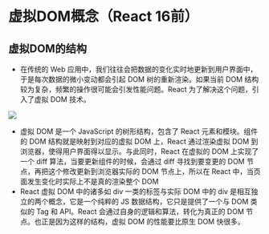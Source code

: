 # 虚拟DOM概念（React 16前）

## 虚拟DOM的结构

* 在传统的 Web 应用中，我们往往会把数据的变化实时地更新到用户界面中，于是每次数据的微小变动都会引起 DOM 树的重新渲染。如果当前 DOM 结构较为复杂，频繁的操作很可能会引发性能问题。React 为了解决这个问题，引入了虚拟 DOM 技术。

[![](https://camo.githubusercontent.com/f7ef01807667efafed5f2b9d8b9a2fbd0cc8e27f/68747470733a2f2f7777772e69626d2e636f6d2f646576656c6f706572776f726b732f636e2f7765622f313530395f646f6e677975655f72656163742f696e646578363633392e706e67)](https://camo.githubusercontent.com/f7ef01807667efafed5f2b9d8b9a2fbd0cc8e27f/68747470733a2f2f7777772e69626d2e636f6d2f646576656c6f706572776f726b732f636e2f7765622f313530395f646f6e677975655f72656163742f696e646578363633392e706e67)

* 虚拟 DOM 是一个 JavaScript 的树形结构，包含了 React 元素和模块。组件的 DOM 结构就是映射到对应的虚拟 DOM 上，React 通过渲染虚拟 DOM 到浏览器，使得用户界面得以显示。与此同时，React 在虚拟的 DOM 上实现了一个 diff 算法，当要更新组件的时候，会通过 diff 寻找到要变更的 DOM 节点，再把这个修改更新到浏览器实际的 DOM 节点上，所以在 React 中，当页面发生变化时实际上不是真的渲染整个 DOM
* React 虚拟 DOM 中的诸多如 div 一类的标签与实际 DOM 中的 div 是相互独立的两个概念，它是一个纯粹的 JS 数据结构，它只是提供了一个与 DOM 类似的 Tag 和 API。React 会通过自身的逻辑和算法，转化为真正的 DOM 节点。也正是因为这样的结构，虚拟 DOM 的性能要比原生 DOM 快很多。

